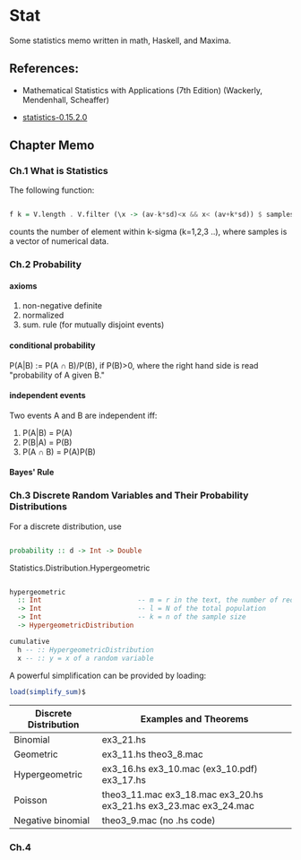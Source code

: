 # Stat
Some statistics memo written in math, Haskell, and Maxima.

## References:
* Mathematical Statistics with Applications (7th Edition)
  (Wackerly, Mendenhall, Scheaffer)

* [statistics-0.15.2.0](https://hackage.haskell.org/package/statistics-0.15.2.0)

## Chapter Memo

### Ch.1 What is Statistics

The following function:

```haskell

f k = V.length . V.filter (\x -> (av-k*sd)<x && x< (av+k*sd)) $ samples

```
counts the number of element within k-sigma (k=1,2,3 ..), where samples is a vector of numerical data.

### Ch.2 Probability

#### axioms
1. non-negative definite
1. normalized
1. sum. rule (for mutually disjoint events)

#### conditional probability
P(A|B) := P(A ∩ B)/P(B), if P(B)>0,
where the right hand side is read "probability of A given B."

#### independent events
Two events A and B are independent iff:

1. P(A|B) = P(A)
1. P(B|A) = P(B)
1. P(A ∩ B) = P(A)P(B)

#### Bayes' Rule



### Ch.3 Discrete Random Variables and Their Probability Distributions
For a discrete distribution, use 

```haskell

probability :: d -> Int -> Double

```


Statistics.Distribution.Hypergeometric

```haskell

hypergeometric 
  :: Int                        -- m = r in the text, the number of red 
  -> Int                        -- l = N of the total population
  -> Int                        -- k = n of the sample size
  -> HypergeometricDistribution

cumulative 
  h -- :: HypergeometricDistribution
  x -- :: y = x of a random variable

```

A powerful simplification can be provided by loading:

```maxima
load(simplify_sum)$
```

Discrete Distribution | Examples and Theorems 
----------------------|----------------------
Binomial              | ex3_21.hs
Geometric             | ex3_11.hs theo3_8.mac
Hypergeometric        | ex3_16.hs ex3_10.mac (ex3_10.pdf) ex3_17.hs
Poisson               | theo3_11.mac ex3_18.mac ex3_20.hs ex3_21.hs ex3_23.mac ex3_24.mac
Negative binomial     | theo3_9.mac (no .hs code)

### Ch.4

